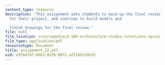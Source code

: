 ```yaml
---
content_type: resource
description: 'This assignment asks students to mock-up the final review materials
  for their project, and continue to build models and

  finish drawings for the final review.'
file: null
file_location: /coursemedia/4-104-architecture-studio-intentions-spring-2005/e9fb4fa7b663da368072af5185c2de1d_assignment_12.pdf
file_type: application/pdf
resourcetype: Document
title: assignment_12.pdf
uid: e9fb4fa7-b663-da36-8072-af5185c2de1d
---
```

